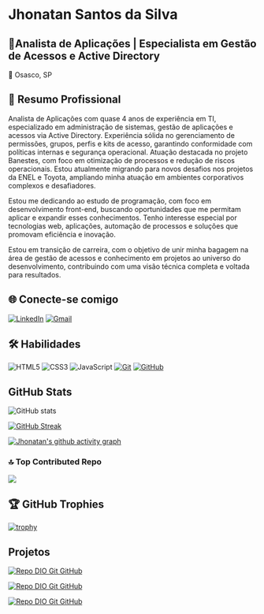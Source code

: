 

# Jhonatan Santos da Silva

## 🚀Analista de Aplicações | Especialista em Gestão de Acessos e Active Directory

📍 Osasco, SP 

## 💼 Resumo Profissional
Analista de Aplicações com quase 4 anos de experiência em TI, especializado em administração de sistemas, gestão de aplicações e acessos via Active Directory. Experiência sólida no gerenciamento de permissões, grupos, perfis e kits de acesso, garantindo conformidade com políticas internas e segurança operacional. Atuação destacada no projeto Banestes, com foco em otimização de processos e redução de riscos operacionais. Estou atualmente migrando para novos desafios nos projetos da ENEL e Toyota, ampliando minha atuação em ambientes corporativos complexos e desafiadores.

Estou me dedicando ao estudo de programação, com foco em desenvolvimento front-end, buscando oportunidades que me permitam aplicar e expandir esses conhecimentos. Tenho interesse especial por tecnologias web, aplicações, automação de processos e soluções que promovam eficiência e inovação.

Estou em transição de carreira, com o objetivo de unir minha bagagem na área de gestão de acessos e conhecimento em projetos ao universo do desenvolvimento, contribuindo com uma visão técnica completa e voltada para resultados.

## 🌐 Conecte-se comigo
[![LinkedIn](https://img.shields.io/badge/LinkedIn-0077B5?style=for-the-badge&logo=linkedin&logoColor=white)](https://www.linkedin.com/in/jhonatan-silva-4688b1384)
[![Gmail](https://img.shields.io/badge/Gmail-333333?style=for-the-badge&logo=gmail&logoColor=red)](mailto:jhownatan10@gmail.com)
## 🛠️ Habilidades
![HTML5](https://img.shields.io/badge/HTML5-E34F26?style=for-the-badge&logo=html5&logoColor=white)
![CSS3](https://img.shields.io/badge/CSS3-1572B6?style=for-the-badge&logo=css3&logoColor=white)
![JavaScript](https://img.shields.io/badge/JavaScript-F7DF1E?style=for-the-badge&logo=javascript&logoColor=black)
[![Git](https://img.shields.io/badge/Git-000?style=for-the-badge&logo=git&logoColor=E94D5F)](https://git-scm.com/doc)
[![GitHub](https://img.shields.io/badge/GitHub-000?style=for-the-badge&logo=github&logoColor=30A3DC)](https://docs.github.com/)



## GitHub Stats 
![GitHub stats](https://github-readme-stats.vercel.app/api?username=jhonatan1701&theme=yeblu)  

[![GitHub Streak](https://streak-stats.demolab.com?user=jhonatan1701&theme=yeblu&locale=pt_BR&mode=weekly)](https://streak-stats.demolab.com)


[![Jhonatan's github activity graph](https://github-readme-activity-graph.vercel.app/graph?username=jhonatan1701&theme=tokyo-night)](https://github.com/ashutosh00710/github-readme-activity-graph)





### 🔝 Top Contributed Repo

![](https://github-contributor-stats.vercel.app/api?username=jhonatan1701&limit=5&theme=yeblu&combine_all_yearly_contributions=true)

## 🏆 GitHub Trophies
[![trophy](https://github-profile-trophy.vercel.app/?username=jhonatan1701&theme=algolia)](https://github.com/jhonatan1701/github-profile-trophy)

## Projetos
[![Repo DIO Git GitHub](https://github-readme-stats.vercel.app/api/pin/?username=jhonatan1701&repo=dio-lab-open-source&theme=yeblu&v=1)](https://github.com/jhonatan1701/dio-lab-open-source.git)

[![Repo DIO Git GitHub](https://github-readme-stats.vercel.app/api/pin/?username=jhonatan1701&repo=trilha-html-modulo-1&theme=yeblu&v=1)](https://github.com/jhonatan1701/trilha-html-modulo-1.git)

[![Repo DIO Git GitHub](https://github-readme-stats.vercel.app/api/pin/?username=jhonatan1701&repo=trilha-html-modulo-3&theme=yeblu&v=1)](https://github.com/jhonatan1701/trilha-html-modulo-3.git)

